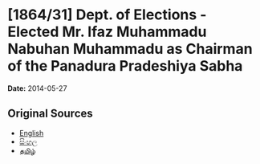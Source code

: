 # [1864/31] Dept. of Elections - Elected Mr. Ifaz Muhammadu Nabuhan Muhammadu as Chairman of the Panadura Pradeshiya Sabha

**Date:** 2014-05-27

## Original Sources

- [English](https://documents.gov.lk/view/extra-gazettes/2014/5/1864-31_E.pdf)
- [සිංහල](https://documents.gov.lk/view/extra-gazettes/2014/5/1864-31_S.pdf)
- [தமிழ்](https://documents.gov.lk/view/extra-gazettes/2014/5/1864-31_T.pdf)
